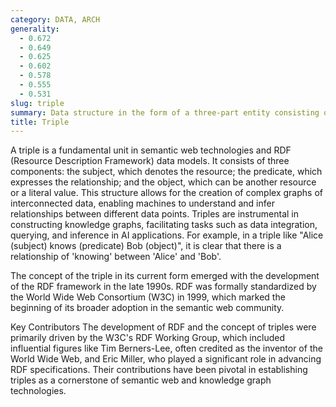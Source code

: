 ```yaml
---
category: DATA, ARCH
generality:
  - 0.672
  - 0.649
  - 0.625
  - 0.602
  - 0.578
  - 0.555
  - 0.531
slug: triple
summary: Data structure in the form of a three-part entity consisting of a subject, predicate, and object, commonly used in semantic web technologies and knowledge graphs.
title: Triple
---
```


A triple is a fundamental unit in semantic web technologies and RDF (Resource Description Framework) data models. It consists of three components: the subject, which denotes the resource; the predicate, which expresses the relationship; and the object, which can be another resource or a literal value. This structure allows for the creation of complex graphs of interconnected data, enabling machines to understand and infer relationships between different data points. Triples are instrumental in constructing knowledge graphs, facilitating tasks such as data integration, querying, and inference in AI applications. For example, in a triple like "Alice (subject) knows (predicate) Bob (object)", it is clear that there is a relationship of 'knowing' between 'Alice' and 'Bob'.

The concept of the triple in its current form emerged with the development of the RDF framework in the late 1990s. RDF was formally standardized by the World Wide Web Consortium (W3C) in 1999, which marked the beginning of its broader adoption in the semantic web community.

Key Contributors
The development of RDF and the concept of triples were primarily driven by the W3C's RDF Working Group, which included influential figures like Tim Berners-Lee, often credited as the inventor of the World Wide Web, and Eric Miller, who played a significant role in advancing RDF specifications. Their contributions have been pivotal in establishing triples as a cornerstone of semantic web and knowledge graph technologies.
